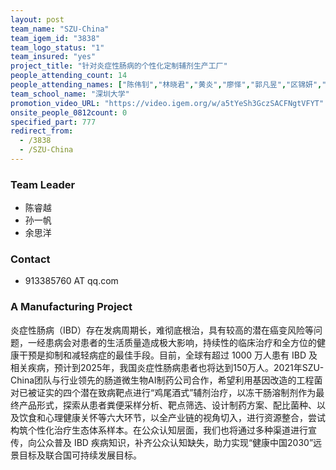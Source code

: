 ```yaml
---
layout: post
team_name: "SZU-China"
team_igem_id: "3838"
team_logo_status: "1"
team_insured: "yes"
project_title: "针对炎症性肠病的个性化定制辅剂生产工厂"
people_attending_count: 14
people_attending_names: ["陈伟钊","林晓君","黄炎","廖怿","郭凡昱","区锦妍","温丹鸿","刘梓忻","孙一帆","陈睿越","余思洋","马洛恒","熊宇翔","何珊"]
team_school_name: "深圳大学"
promotion_video_URL: "https://video.igem.org/w/a5tYeSh3GczSACFNgtVFYT"
onsite_people_0812count: 0
specified_part: 777
redirect_from:
  - /3838
  - /SZU-China
---
```



### Team Leader
* 陈睿越
* 孙一帆
* 余思洋

### Contact
* 913385760 AT qq.com

### A Manufacturing Project

炎症性肠病（IBD）存在发病周期长，难彻底根治，具有较高的潜在癌变风险等问题，一经患病会对患者的生活质量造成极大影响，持续性的临床治疗和全方位的健康干预是抑制和减轻病症的最佳手段。目前，全球有超过 1000 万人患有 IBD 及相关疾病，预计到2025年，我国炎症性肠病患者也将达到150万人。2021年SZU-China团队与行业领先的肠道微生物AI制药公司合作，希望利用基因改造的工程菌对已被证实的四个潜在致病靶点进行“鸡尾酒式”辅剂治疗，以冻干肠溶制剂作为最终产品形式，探索从患者粪便采样分析、靶点筛选、设计制药方案、配比菌种、以及饮食和心理健康关怀等六大环节，以全产业链的视角切入，进行资源整合，尝试构筑个性化治疗生态体系样本。在公众认知层面，我们也将通过多种渠道进行宣传，向公众普及 IBD 疾病知识，补齐公众认知缺失，助力实现“健康中国2030”远景目标及联合国可持续发展目标。
